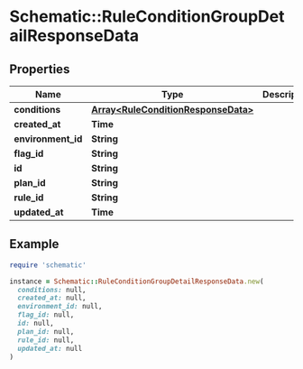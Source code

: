 # Schematic::RuleConditionGroupDetailResponseData

## Properties

| Name | Type | Description | Notes |
| ---- | ---- | ----------- | ----- |
| **conditions** | [**Array&lt;RuleConditionResponseData&gt;**](RuleConditionResponseData.md) |  |  |
| **created_at** | **Time** |  |  |
| **environment_id** | **String** |  |  |
| **flag_id** | **String** |  | [optional] |
| **id** | **String** |  |  |
| **plan_id** | **String** |  | [optional] |
| **rule_id** | **String** |  |  |
| **updated_at** | **Time** |  |  |

## Example

```ruby
require 'schematic'

instance = Schematic::RuleConditionGroupDetailResponseData.new(
  conditions: null,
  created_at: null,
  environment_id: null,
  flag_id: null,
  id: null,
  plan_id: null,
  rule_id: null,
  updated_at: null
)
```

